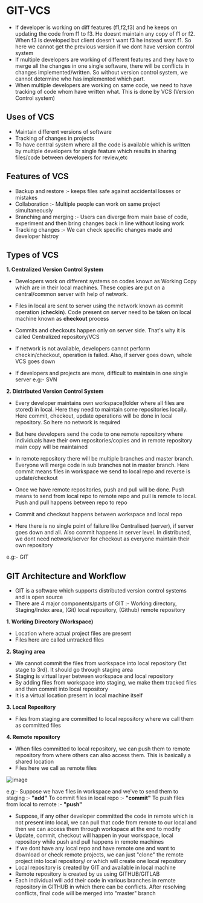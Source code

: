 # GIT-VCS

- If developer is working on diff features (f1,f2,f3) and he keeps on updating the code from f1 to f3. He doesnt maintain any copy of f1 or f2. When f3 is developed but client doesn't want f3 he instead want f1. So here we cannot get the previous version if we dont have version control system
- If multiple developers are working of different features and they have to merge all the changes in one single software, there will be conflicts in changes implemented/written. So without version control system, we cannot determine who has implemented which part.
- When multiple developers are working on same code, we need to have tracking of code whom have written what. This is done by VCS (Version Control system)

Uses of VCS
-
- Maintain different versions of software
- Tracking of changes in projects
- To have central system where all the code is available which is written by multiple developers for single feature which results in sharing files/code between developers for review,etc

Features of VCS
-
- Backup and restore :- keeps files safe against accidental losses or mistakes
- Collaboration :- Multiple people can work on same project simultaneously
- Branching and merging :- Users can diverge from main base of code, experiment and then bring changes back in line without losing work
- Tracking changes :- We can check specific changes made and developer histroy

Types of VCS
-
**1. Centralized Version Control System**
- Developers work on different systems on codes known as Working Copy which are in their local machines. These copies are put on a central/common server with help of network.
- Files in local are sent to server using the network known as commit operation (**checkin**). Code present on server need to be taken on local machine known as **checkout** process
- Commits and checkouts happen only on server side. That's why it is called Centralized repository/VCS

- If network is not available, developers cannot perform checkin/checkout, operation is failed. Also, if server goes down, whole VCS goes down
- If developers and projects are more, difficult to maintain in one single server
e.g:-  SVN

**2. Distributed Version Control System**
- Every developer maintains own workspace(folder where all files are stored) in local. Here they need to maintain some repositories locally. Here commit, checkout, update operations will be done in local repository. So here no network is required
- But here developers send the code to one remote repository where individuals have their own repositories/copies and in remote repository main copy will be maintained
- In remote repository there will be multiple branches and master branch. Everyone will merge code in sub branches not in master branch. Here commit means files in workspace we send to local repo and reverse is update/checkout
- Once we have remote repositories, push and pull will be done. Push means to send from local repo to remote repo and pull is remote to local. Push and pull happens between repo to repo
- Commit and checkout happens between workspace and local repo

- Here there is no single point of failure like Centralised (server), if server goes down and all. Also commit happens in server level. In distributed, we dont need network/server for checkout as everyone maintain their own repository

e.g:- GIT

GIT Architecture and Workflow
-
- GIT is a software which supports distributed version control systems and is open source
- There are 4 major components/parts of GIT  :- Working directory, Staging/Index area, (Git) local repository, (Github) remote repository  

**1. Working Directory (Workspace)**
- Location where actual project files are present
- Files here are called untracked files

**2. Staging area**
- We cannot commit the files from workspace into local repository (1st stage to 3rd). It should go through staging area
- Staging is virtual layer between workspace and local repository
- By adding files from workspace into staging, we make them tracked files and then commit into local repository
- It is a virtual location present in local machine itself

**3. Local Repository**
- Files from staging are committed to local repository where we call them as committed files 

**4. Remote repository**
- When files committed to local repository, we can push them to remote repository from where others can also access them. This is basically a shared location
- Files here we call as remote files

![image](https://github.com/user-attachments/assets/bd030fd6-8b73-4c45-b301-22ed6332a0ec)

e.g:- Suppose we have files in workspace and we've to send them to staging :- **"add"**
      To commit files in local repo :- **"commit"**
      To push files from local to remote :- **"push"**

- Suppose, if any other developer committed the code in remote which is not present into local, we can pull that code from remote to our local and then we can access them through workspace at the end to modify
- Update, commit, checkout will happen in your workspace, local repository while push and pull happens in remote machines
- If we dont have any local repo and have remote one and want to download or check remote projects, we can just "clone" the remote project into local repository/ or which will create one local repository
- Local repository is created by GIT and available in local machine
- Remote repository is created by us using GITHUB/GITLAB
- Each individual will add their code in various branches in remote repository in GITHUB in which there can be conflicts. After resolving conflicts, final code will be merged into "master" branch


